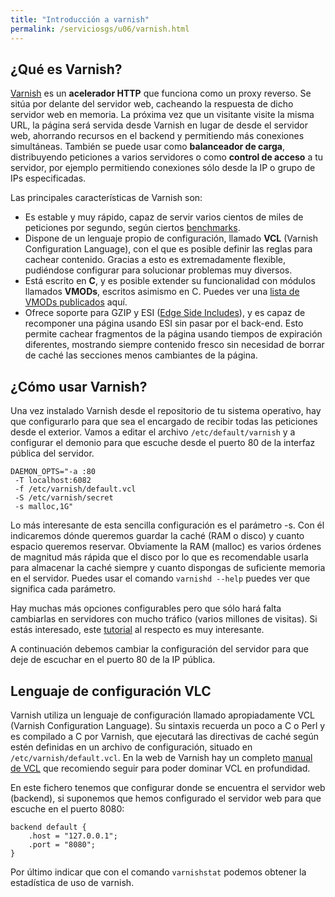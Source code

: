 ```yaml
---
title: "Introducción a varnish"
permalink: /serviciosgs/u06/varnish.html
---
```


## ¿Qué es Varnish?

[Varnish](http://varnish-cache.org/) es un **acelerador HTTP** que funciona como un proxy reverso. Se sitúa por delante del servidor web, cacheando la respuesta de dicho servidor web en memoria. La próxima vez que un visitante visite la misma URL, la página será servida desde Varnish en lugar de desde el servidor web, ahorrando recursos en el backend y permitiendo más conexiones simultáneas. También se puede usar como **balanceador de carga**, distribuyendo peticiones a varios servidores o como **control de acceso** a tu servidor, por ejemplo permitiendo conexiones sólo desde la IP o grupo de IPs especificadas.

Las principales características de Varnish son:

* Es estable y muy rápido, capaz de servir varios cientos de miles de peticiones por segundo, según ciertos [benchmarks](https://kly.no/posts/2010_10_23__High_End_Varnish___275_thousand_requests_per_second___.html).
* Dispone de un lenguaje propio de configuración, llamado **VCL** (Varnish Configuration Language), con el que es posible definir las reglas para cachear contenido. Gracias a esto es extremadamente flexible, pudiéndose configurar para solucionar problemas muy diversos.
* Está escrito en **C**, y es posible extender su funcionalidad con módulos llamados **VMODs**, escritos asimismo en C. Puedes ver una [lista de VMODs publicados](http://varnish-cache.org/vmods/) aquí.
* Ofrece soporte para GZIP y ESI ([Edge Side Includes](https://en.wikipedia.org/wiki/Edge_Side_Includes)), y es capaz de recomponer una página usando ESI sin pasar por el back-end. Esto permite cachear fragmentos de la página usando tiempos de expiración diferentes, mostrando siempre contenido fresco sin necesidad de borrar de caché las secciones menos cambiantes de la página.

## ¿Cómo usar Varnish?

Una vez instalado Varnish desde el repositorio de tu sistema operativo, hay que configurarlo para que sea el encargado de recibir todas las peticiones desde el exterior. Vamos a editar el archivo `/etc/default/varnish` y a configurar el demonio para que escuche desde el puerto 80 de la interfaz pública del servidor.

    DAEMON_OPTS="-a :80 
     -T localhost:6082 
     -f /etc/varnish/default.vcl 
     -S /etc/varnish/secret 
     -s malloc,1G"

Lo más interesante de esta sencilla configuración es el parámetro -s. Con él indicaremos dónde queremos guardar la caché (RAM o disco) y cuanto espacio queremos reservar. Obviamente la RAM (malloc) es varios órdenes de magnitud más rápida que el disco por lo que es recomendable usarla para almacenar la caché siempre y cuanto dispongas de suficiente memoria en el servidor. Puedes usar el comando `varnishd --help` puedes ver que significa cada parámetro.

Hay muchas más opciones configurables pero que sólo hará falta cambiarlas en servidores con mucho tráfico (varios millones de visitas). Si estás interesado, este [tutorial](https://kly.no/posts/2009_10_19__High_end_Varnish_tuning__.html) al respecto es muy interesante.

A continuación debemos cambiar la configuración del servidor para que deje de escuchar en el puerto 80 de la IP pública.

## Lenguaje de configuración VLC

Varnish utiliza un lenguaje de configuración llamado apropiadamente VCL (Varnish Configuration Language). Su sintaxis recuerda un poco a C o Perl y es compilado a C por Varnish, que ejecutará las directivas de caché según estén definidas en un archivo de configuración, situado en `/etc/varnish/default.vcl`. En la web de Varnish hay un completo [manual de VCL](http://varnish-cache.org/docs/3.0/reference/vcl.html) que recomiendo seguir para poder dominar VCL en profundidad.

En este fichero tenemos que configurar donde se encuentra el servidor web (backend), si suponemos que hemos configurado el servidor web para que escuche en el puerto 8080:

    backend default {
        .host = "127.0.0.1";
        .port = "8080";
    }

Por último indicar que con el comando `varnishstat` podemos obtener la estadística de uso de varnish.